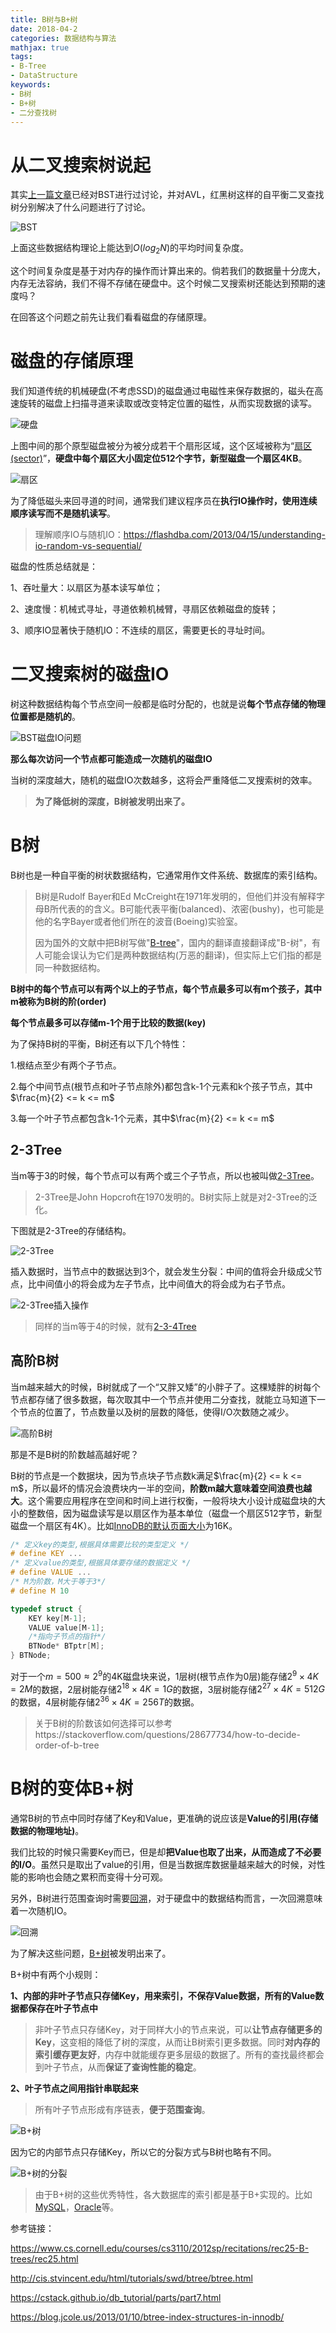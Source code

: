 ```yaml
---
title: B树与B+树
date: 2018-04-2
categories: 数据结构与算法
mathjax: true
tags: 
- B-Tree
- DataStructure
keywords:
- B树
- B+树
- 二分查找树
---
```



# 从二叉搜索树说起

其实[上一篇文章](https://blog.csdn.net/holmofy/article/details/79692613)已经对BST进行过讨论，并对AVL，红黑树这样的自平衡二叉查找树分别解决了什么问题进行了讨论。

![BST](http://tva1.sinaimg.cn/large/bda5cd74gy1fqbiag1z25g20iu05nadf.gif)

上面这些数据结构理论上能达到$O(log_2N)$的平均时间复杂度。

这个时间复杂度是基于对内存的操作而计算出来的。倘若我们的数据量十分庞大，内存无法容纳，我们不得不存储在硬盘中。这个时候二叉搜索树还能达到预期的速度吗？

在回答这个问题之前先让我们看看磁盘的存储原理。

# 磁盘的存储原理

我们知道传统的机械硬盘(不考虑SSD)的磁盘通过电磁性来保存数据的，磁头在高速旋转的磁盘上扫描寻道来读取或改变特定位置的磁性，从而实现数据的读写。

![硬盘](http://tva1.sinaimg.cn/large/bda5cd74gy1fqbibmlhotj208c08caa3.jpg)

上图中间的那个原型磁盘被分为被分成若干个扇形区域，这个区域被称为“[扇区(sector)](https://en.wikipedia.org/wiki/Disk_sector)”，**硬盘中每个扇区大小固定位512个字节，新型磁盘一个扇区4KB**。

![扇区](http://tva1.sinaimg.cn/large/bda5cd74gy1fqbicdwfx1j20i40eo7a7.jpg)

为了降低磁头来回寻道的时间，通常我们建议程序员在**执行IO操作时，使用连续顺序读写而不是随机读写**。

> 理解顺序IO与随机IO：https://flashdba.com/2013/04/15/understanding-io-random-vs-sequential/

磁盘的性质总结就是：

1、吞吐量大：以扇区为基本读写单位；

2、速度慢：机械式寻址，寻道依赖机械臂，寻扇区依赖磁盘的旋转；

3、顺序IO显著快于随机IO：不连续的扇区，需要更长的寻址时间。

# 二叉搜索树的磁盘IO

树这种数据结构每个节点空间一般都是临时分配的，也就是说**每个节点存储的物理位置都是随机的**。

![BST磁盘IO问题](http://tva1.sinaimg.cn/large/bda5cd74gy1fqbid9cts2g209107paaj.gif)

**那么每次访问一个节点都可能造成一次随机的磁盘IO**

当树的深度越大，随机的磁盘IO次数越多，这将会严重降低二叉搜索树的效率。

> **为了降低树的深度，B树被发明出来了。**

# B树

B树也是一种自平衡的树状数据结构，它通常用作文件系统、数据库的索引结构。

> B树是Rudolf Bayer和Ed McCreight在1971年发明的，但他们并没有解释字母B所代表的的含义。B可能代表平衡(balanced)、浓密(bushy)，也可能是他的名字Bayer或者他们所在的波音(Boeing)实验室。
>
> 因为国外的文献中把B树写做"[B-tree](https://en.wikipedia.org/wiki/B-tree)"，国内的翻译直接翻译成"B-树"，有人可能会误认为它们是两种数据结构(万恶的翻译)，但实际上它们指的都是同一种数据结构。

**B树中的每个节点可以有两个以上的子节点，每个节点最多可以有m个孩子，其中m被称为B树的阶(order)**

**每个节点最多可以存储m-1个用于比较的数据(key)**

为了保持B树的平衡，B树还有以下几个特性：

1.根结点至少有两个子节点。

2.每个中间节点(根节点和叶子节点除外)都包含k-1个元素和k个孩子节点，其中$\frac{m}{2} <= k <= m$

3.每一个叶子节点都包含k-1个元素，其中$\frac{m}{2} <= k <= m$

## 2-3Tree

当m等于3的时候，每个节点可以有两个或三个子节点，所以也被叫做[2-3Tree](https://en.wikipedia.org/wiki/2%E2%80%933_tree)。

> 2-3Tree是John Hopcroft在1970发明的。B树实际上就是对2-3Tree的泛化。

下图就是2-3Tree的存储结构。

![2-3Tree](http://tva1.sinaimg.cn/large/bda5cd74gy1fqbieoftqnj20cl04s74j.jpg)

插入数据时，当节点中的数据达到3个，就会发生分裂：中间的值将会升级成父节点，比中间值小的将会成为左子节点，比中间值大的将会成为右子节点。

![2-3Tree插入操作](http://tva1.sinaimg.cn/large/bda5cd74gy1fqbiffgiumg20e1065asg.gif)

> 同样的当m等于4的时候，就有[2-3-4Tree](https://en.wikipedia.org/wiki/2%E2%80%933%E2%80%934_tree)

## 高阶B树

当m越来越大的时候，B树就成了一个“又胖又矮”的小胖子了。这棵矮胖的树每个节点都存储了很多数据，每次取其中一个节点并使用二分查找，就能立马知道下一个节点的位置了，节点数量以及树的层数的降低，使得I/O次数随之减少。

![高阶B树](http://tva1.sinaimg.cn/large/bda5cd74gy1fqbig4c8olj20n306f3yr.jpg)

那是不是B树的阶数越高越好呢？

B树的节点是一个数据块，因为节点块子节点数k满足$\frac{m}{2} <= k <= m$，所以最坏的情况会浪费块内一半的空间，**阶数m越大意味着空间浪费也越大**。这个需要应用程序在空间和时间上进行权衡，一般将块大小设计成磁盘块的大小的整数倍，因为磁盘读写是以扇区作为基本单位（磁盘一个扇区512字节，新型磁盘一个扇区有4K）。比如[InnoDB的默认页面大小](https://dev.mysql.com/doc/refman/5.7/en/innodb-init-startup-configuration.html#innodb-startup-page-size)为16K。

```c
/* 定义key的类型,根据具体需要比较的类型定义 */
# define KEY ...
/* 定义value的类型,根据具体要存储的数据定义 */
# define VALUE ...
/* M为阶数，M大于等于3*/
# define M 10

typedef struct {
    KEY key[M-1];
    VALUE value[M-1];
    /*指向子节点的指针*/
    BTNode* BTptr[M];
} BTNode;
```

对于一个$m=500\approx2^{9}$的4K磁盘块来说，1层树(根节点作为0层)能存储$2^{9}\times4K=2M$的数据，2层树能存储$2^{18}\times4K=1G$的数据，3层树能存储$2^{27}\times4K=512G$的数据，4层树能存储$2^{36}\times4K=256T$的数据。

> 关于B树的阶数该如何选择可以参考https://stackoverflow.com/questions/28677734/how-to-decide-order-of-b-tree

# B树的变体B+树

通常B树的节点中同时存储了Key和Value，更准确的说应该是**Value的引用(存储数据的物理地址)**。

我们比较的时候只需要Key而已，但是却**把Value也取了出来，从而造成了不必要的I/O**。虽然只是取出了value的引用，但是当数据库数据量越来越大的时候，对性能的影响也会随之累积而变得十分可观。

另外，B树进行范围查询时需要[回溯](https://en.wikipedia.org/wiki/Backtracking)，对于硬盘中的数据结构而言，一次回溯意味着一次随机IO。

![回溯](http://tva1.sinaimg.cn/large/bda5cd74ly1fyy0cmozmkj20d30cx74u.jpg)

为了解决这些问题，[B+树](https://en.wikipedia.org/wiki/B%2B_tree)被发明出来了。


B+树中有两个小规则：

**1、内部的非叶子节点只存储Key，用来索引，不保存Value数据，所有的Value数据都保存在叶子节点中**

> 非叶子节点只存储Key，对于同样大小的节点来说，可以**让节点存储更多的Key**，这变相的降低了树的深度，从而让B树索引更多数据。同时**对内存的索引缓存更友好**，内存中就能缓存更多层级的数据了。所有的查找最终都会到叶子节点，从而**保证了查询性能的稳定**。

**2、叶子节点之间用指针串联起来**

> 所有叶子节点形成有序链表，**便于范围查询**。

![B+树](http://tva1.sinaimg.cn/large/bda5cd74gy1fqbigvay08j20ns05o0sw.jpg)

因为它的内部节点只存储Key，所以它的分裂方式与B树也略有不同。

![B+树的分裂](http://tva1.sinaimg.cn/large/bda5cd74gy1fqbihhh74hg20j605z17a.gif)

> 由于B+树的这些优秀特性，各大数据库的索引都是基于B+实现的。比如[MySQL](https://dev.mysql.com/doc/refman/5.7/en/create-index.html#create-index-storage-engine-index-types)，[Oracle](https://docs.oracle.com/cloud/latest/db112/CNCPT/indexiot.htm#CNCPT1170)等。



参考链接：

https://www.cs.cornell.edu/courses/cs3110/2012sp/recitations/rec25-B-trees/rec25.html

http://cis.stvincent.edu/html/tutorials/swd/btree/btree.html

https://cstack.github.io/db_tutorial/parts/part7.html

https://blog.jcole.us/2013/01/10/btree-index-structures-in-innodb/
